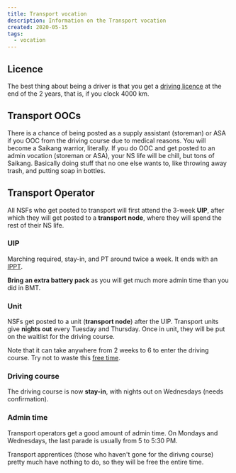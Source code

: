 ```yaml
---
title: Transport vocation
description: Information on the Transport vocation
created: 2020-05-15
tags:
  - vocation
---
```


## Licence
The best thing about being a driver is that you get a [driving licence](https://www.mindef.gov.sg/web/portal/mindef/news-and-events/latest-releases/article-detail/2018/january/02jan18-mq-001/) at the end of the 2 years, that is, if you clock 4000 km.

## Transport OOCs

There is a chance of being posted as a supply assistant (storeman) or ASA if you OOC from the driving course due to medical reasons. You will become a Saikang warrior, literally. If you do OOC and get posted to an admin vocation (storeman or ASA), your NS life will be chill, but tons of Saikang. Basically doing stuff that no one else wants to, like throwing away trash, and putting soap in bottles.

## Transport Operator

All NSFs who get posted to transport will first attend the 3-week **UIP**, after which they will get posted to a **transport node**, where they will spend the rest of their NS life.


### UIP
Marching required, stay-in, and PT around twice a week. It ends with an [IPPT](/ippt).

**Bring an extra battery pack** as you will get much more admin time than you did in BMT.

### Unit

NSFs get posted to a unit (**transport node**) after the UIP. Transport units give **nights out** every Tuesday and Thursday. Once in unit, they will be put on the waitlist for the driving course.

Note that it can take anywhere from 2 weeks to 6 to enter the driving course. Try not to waste this [free time](/free-time).

### Driving course
The driving course is now **stay-in**, with nights out on Wednesdays (needs confirmation).

### Admin time

Transport operators get a good amount of admin time. On Mondays and Wednesdays, the last parade is usually from 5 to 5:30 PM.

Transport apprentices (those who haven't gone for the dirivng course) pretty much have nothing to do, so they will be free the entire time.

<!--
### TO rights
- Do not move vehicle if you are tired or unwell.
- Turn down in between details not in accordance to the authorised indent.
- Not to move the vehicle if vehicle commander or passenger are not adhering to safety discipline rules (seat belt, safety strap, smoking, rowdy behaviour, etc).
- To highlight the need to change the original route plan if there are astable that hinders the way to the destination. 
- The right to stop the vehicle at a safe location if inconvenience/ nuisance is caused to the public or if the VC still falls asleep despite reminder. 
- The right to turn down request that is not part of the driver's job scope. Entitled to the same type of ration as the rest of the personnel during any type of support.
- A proper resting area must be catered while waiting to perform any mission.
- Be treated equally, have enough rest/sleep and be allowed to report sick at the medical centre if necessary. Minimum 10 mins rest for each hour of continuous driving, for exercise duration exceeding 24hrs, have a minimum of 4 hrs of rest in the subsequent 24 hrs. 
- Communication on the move shall be maintained via the VC's handphone. The driver is not allowed to answer a phone call during the move.
- Be briefed of the route before going off for a detail including if the route passes through ERP gantry.
- To ask the VC to go down to ground guide while reversing or going through difficult or narrow terrain.
-->
